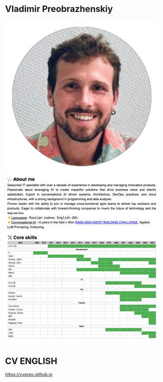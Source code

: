 # Vladimir Preobrazhenskiy

![avatar-circle.png](avatar-circle.png)
![SCR-20250415-nhlj.png](CV-preview.png)


# CV ENGLISH

https://vvpreo.github.io

